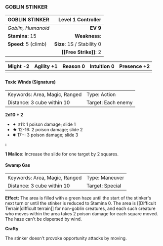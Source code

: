 ### GOBLIN STINKER

| GOBLIN STINKER       |     **Level 1 Controller** |
| :------------------- | -------------------------: |
| *Goblin, Humanoid*   |                   **EV 9** |
| **Stamina**: 15      |              **Weakness**: |
| **Speed**: 5 (climb) | **Size**: 1S / Stability 0 |
|                      |     **[[Free Strike]]**: 2 |

| **Might** -2 | **Agility** +1 | **Reason** 0 | **Intuition** 0 | **Presence** +2 |
| ------------ | -------------- | ------------ | --------------- | --------------- |
|              |                |              |                 |                 |

#### Toxic Winds (Signature)

|                               |                    |
| :---------------------------- | :----------------- |
| Keywords: Area, Magic, Ranged | Type: Action       |
| Distance: 3 cube within 10    | Target: Each enemy |

**2d10 + 2**

- ✦ ≤11: 1 poison damage; slide 1
- ★ 12-16: 2 poison damage; slide 2
- ✸ 17+: 3 poison damage; slide 3

**:**

**1 Malice:** Increase the slide for one target by 2 squares.

#### Swamp Gas

|                               |                 |
| :---------------------------- | :-------------- |
| Keywords: Area, Magic, Ranged | Type: Maneuver  |
| Distance: 3 cube within 10    | Target: Special |

**Effect:** The area is filled with a green haze until the start of the stinker's next turn or until the stinker is reduced to Stamina 0. The area is [[Difficult Terrain|difficult terrain]] for non-goblin creatures, and each such creature who moves within the area takes 2 poison damage for each square moved. The haze can't be dispersed by wind.

**Crafty**

The stinker doesn't provoke opportunity attacks by moving.
